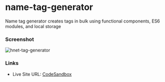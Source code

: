 # name-tag-generator
Name tag generator creates tags in bulk using functional components, ES6 modules, and local storage

### Screenshot

![hnet-tag-generator](https://user-images.githubusercontent.com/87884573/152889928-3dcf9f89-8253-4fd7-8437-20347ebca203.gif)

### Links
- Live Site URL: [CodeSandbox](https://7jdy9.csb.app/)
